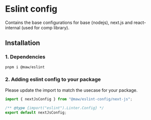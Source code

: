 # Eslint config

Contains the base configurations for base (nodejs), next.js and react-internal (used for comp library).

## Installation

### 1. Dependencies

```bash
pnpm i @maw/eslint
```

### 2. Adding eslint config to your package

Please update the import to match the usecase for your package.

```javascript
import { nextJsConfig } from "@maw/eslint-config/next-js";

/** @type {import("eslint").Linter.Config} */
export default nextJsConfig;
```
